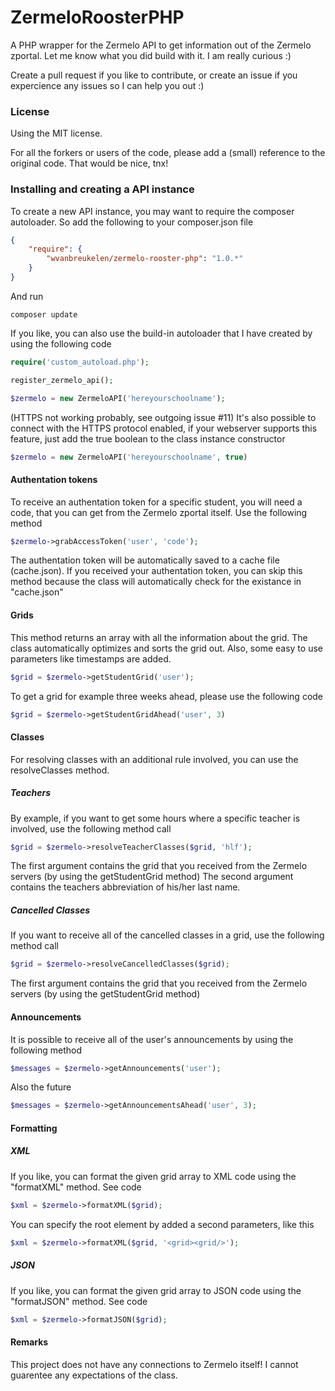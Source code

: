 # ZermeloRoosterPHP

A PHP wrapper for the Zermelo API to get information out of the Zermelo zportal.
Let me know what you did build with it. I am really curious :)

Create a pull request if you like to contribute, or create an issue if you expercience any issues so I can help you out :)

### License

Using the MIT license.

For all the forkers or users of the code, please add a (small) reference to the original code. That would be nice, tnx!

### Installing and creating a API instance
To create a new API instance, you may want to require the composer autoloader.
So add the following to your composer.json file

```json
{
    "require": {
        "wvanbreukelen/zermelo-rooster-php": "1.0.*"
    }
}
```

And run

```
composer update
```

If you like, you can also use the build-in autoloader that I have created by using the following code

```php
require('custom_autoload.php');

register_zermelo_api();

$zermelo = new ZermeloAPI('hereyourschoolname');
```

(HTTPS not working probably, see outgoing issue #11) It's also possible to connect with the HTTPS protocol enabled, if your webserver supports this feature, just add the true boolean to the class instance constructor

```php
$zermelo = new ZermeloAPI('hereyourschoolname', true)
```


#### Authentation tokens
To receive an authentation token for a specific student, you will need a code, that you can get from the Zermelo zportal itself.
Use the following method

```php
$zermelo->grabAccessToken('user', 'code');
```
The authentation token will be automatically saved to a cache file (cache.json).
If you received your authentation token, you can skip this method because the class will automatically check for the existance in "cache.json"

#### Grids

This method returns an array with all the information about the grid. The class automatically optimizes and sorts the grid out. Also, some easy to use parameters like timestamps are added.

```php
$grid = $zermelo->getStudentGrid('user');
```

To get a grid for example three weeks ahead, please use the following code

```php
$grid = $zermelo->getStudentGridAhead('user', 3)
```

#### Classes

For resolving classes with an additional rule involved, you can use the resolveClasses method.

##### Teachers

By example, if you want to get some hours where a specific teacher is involved, use the following method call

```php
$grid = $zermelo->resolveTeacherClasses($grid, 'hlf');
```

The first argument contains the grid that you received from the Zermelo servers (by using the getStudentGrid method)
The second argument contains the teachers abbreviation of his/her last name.

##### Cancelled Classes

If you want to receive all of the cancelled classes in a grid, use the following method call

```php
$grid = $zermelo->resolveCancelledClasses($grid);
```

The first argument contains the grid that you received from the Zermelo servers (by using the getStudentGrid method)

#### Announcements

It is possible to receive all of the user's announcements by using the following method

```php
$messages = $zermelo->getAnnouncements('user');
```

Also the future

```php
$messages = $zermelo->getAnnouncementsAhead('user', 3);
```

#### Formatting

##### XML

If you like, you can format the given grid array to XML code using the "formatXML" method.
See code

```php
$xml = $zermelo->formatXML($grid);
```

You can specify the root element by added a second parameters, like this

```php
$xml = $zermelo->formatXML($grid, '<grid><grid/>');
```

##### JSON

If you like, you can format the given grid array to JSON code using the "formatJSON" method.
See code

```php
$xml = $zermelo->formatJSON($grid);
```

#### Remarks

This project does not have any connections to Zermelo itself! I cannot guarentee any expectations of the class.
